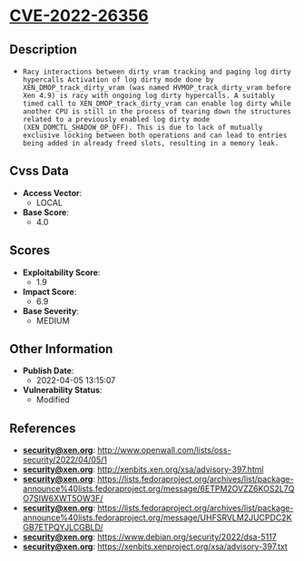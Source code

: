 
# [CVE-2022-26356](https://cve.mitre.org/cgi-bin/cvename.cgi?name=CVE-2022-26356)

## Description

- `Racy interactions between dirty vram tracking and paging log dirty hypercalls Activation of log dirty mode done by XEN_DMOP_track_dirty_vram (was named HVMOP_track_dirty_vram before Xen 4.9) is racy with ongoing log dirty hypercalls. A suitably timed call to XEN_DMOP_track_dirty_vram can enable log dirty while another CPU is still in the process of tearing down the structures related to a previously enabled log dirty mode (XEN_DOMCTL_SHADOW_OP_OFF). This is due to lack of mutually exclusive locking between both operations and can lead to entries being added in already freed slots, resulting in a memory leak.`

## Cvss Data

- **Access Vector**:
  - LOCAL
- **Base Score**:
  - 4.0

## Scores

- **Exploitability Score**:
  - 1.9
- **Impact Score**:
  - 6.9
- **Base Severity**:
  - MEDIUM

## Other Information

- **Publish Date**:
  - 2022-04-05 13:15:07
- **Vulnerability Status**:
  - Modified

## References

- **security@xen.org**: http://www.openwall.com/lists/oss-security/2022/04/05/1
- **security@xen.org**: http://xenbits.xen.org/xsa/advisory-397.html
- **security@xen.org**: https://lists.fedoraproject.org/archives/list/package-announce%40lists.fedoraproject.org/message/6ETPM2OVZZ6KOS2L7QO7SIW6XWT5OW3F/
- **security@xen.org**: https://lists.fedoraproject.org/archives/list/package-announce%40lists.fedoraproject.org/message/UHFSRVLM2JUCPDC2KGB7ETPQYJLCGBLD/
- **security@xen.org**: https://www.debian.org/security/2022/dsa-5117
- **security@xen.org**: https://xenbits.xenproject.org/xsa/advisory-397.txt
